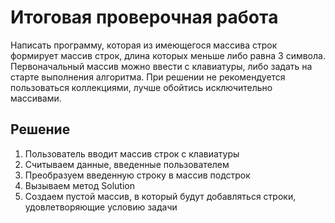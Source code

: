 # **Итоговая проверочная работa**

 Написать программу, которая из имеющегося массива строк формирует массив строк, длина которых меньше либо равнa 3 символа. Первоначальный массив можно ввести с клавиатуры, либо задать на старте выполнения алгоритма. При решении не рекомендуется пользоваться коллекциями, лучше обойтись исключительно массивами.

 ## Решение

1. Пользователь вводит массив строк с клавиатуры
2. Считываем данные, введенные пользователем
3. Преобразуем введенную строку в массив подстрок
4. Вызываем метод Solution
5. Создаем пустой массив, в который будут добавляться строки, удовлетворяющие условию задачи
